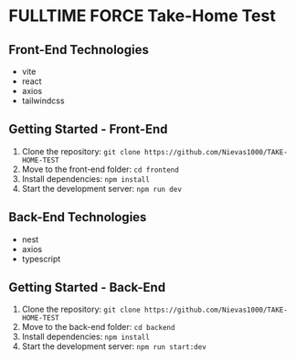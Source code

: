 # FULLTIME FORCE Take-Home Test

## Front-End Technologies

- vite
- react
- axios
- tailwindcss

## Getting Started - Front-End

1. Clone the repository: `git clone https://github.com/Nievas1000/TAKE-HOME-TEST`
2. Move to the front-end folder: `cd frontend`
3. Install dependencies: `npm install`
4. Start the development server: `npm run dev`

## Back-End Technologies

- nest
- axios
- typescript

## Getting Started - Back-End

1. Clone the repository: `git clone https://github.com/Nievas1000/TAKE-HOME-TEST`
2. Move to the back-end folder: `cd backend`
3. Install dependencies: `npm install`
4. Start the development server: `npm run start:dev`
